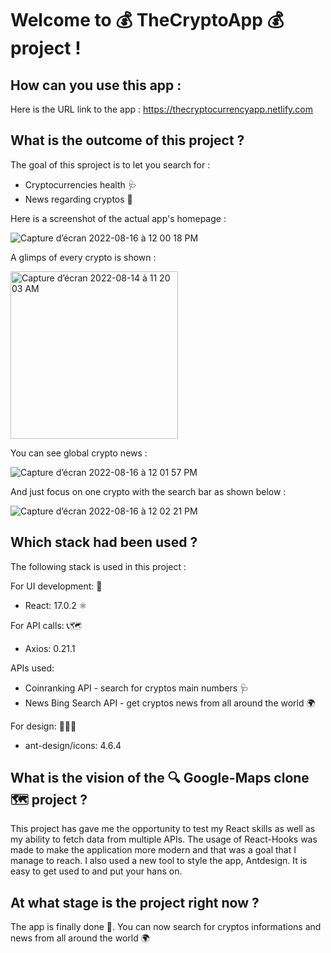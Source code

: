# Welcome to 💰 TheCryptoApp 💰 project !

## How can you use this app :

Here is the URL link to the app : https://thecryptocurrencyapp.netlify.com

## What is the outcome of this project ?

The goal of this sproject is to let you search for :

- Cryptocurrencies health 🩺
- News regarding cryptos 📰


Here is a screenshot of the actual app's homepage :

![Capture d’écran 2022-08-16 à 12 00 18 PM](https://user-images.githubusercontent.com/61510923/184852877-1190222b-8c2a-48e6-8bf9-5eaf56d90559.png)


A glimps of every crypto is shown :

<img width="268" alt="Capture d’écran 2022-08-14 à 11 20 03 AM" src="https://user-images.githubusercontent.com/61510923/184532743-1c9faaf4-d938-4ca2-ac70-f86b35927ebb.png">


You can see global crypto news :

![Capture d’écran 2022-08-16 à 12 01 57 PM](https://user-images.githubusercontent.com/61510923/184853232-f6cd2dfd-befd-4230-b585-f6d91dcc7830.png)


And just focus on one crypto with the search bar as shown below :

![Capture d’écran 2022-08-16 à 12 02 21 PM](https://user-images.githubusercontent.com/61510923/184853257-82a2ba76-0dce-47f9-880b-60cce2e73930.png)


## Which stack had been used ?

The following stack is used in this project :

For UI development: 🔨

- React: 17.0.2 ⚛️

For API calls: 📞🗺

- Axios: 0.21.1

APIs used:

- Coinranking API - search for cryptos main numbers 🩺
- News Bing Search API - get cryptos news from all around the world 🌍

For design: 👨🏻‍🎨

- ant-design/icons: 4.6.4

## What is the vision of the 🔍 Google-Maps clone 🗺 project ?

This project has gave me the opportunity to test my React skills as well as my ability to fetch data from multiple APIs. The usage of React-Hooks was made to make the application more modern and that was a goal that I manage to reach. I also used a new tool to style the app, Antdesign. It is easy to get used to and put your hans on.

## At what stage is the project right now ?

The app is finally done 🥳. You can now search for cryptos informations and news from all around the world 🌍
